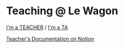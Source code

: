 # Teaching @ Le Wagon

[I'm a TEACHER](TEACHER.md) / [I'm a TA](TA.md)

[Teacher's Documentation on Notion](https://www.notion.so/lewagon/Teachers-446befebe4314293b440f3c575026194)
